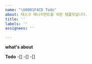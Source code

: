 ```yaml
---
name: "\U0001F4CD Todo"
about: 태스크 매니지먼트를 위한 템플릿입니다.
title: ''
labels: ''
assignees: ''

---
```


**what's about**

**Todo**
-[]
-[]
-[]
